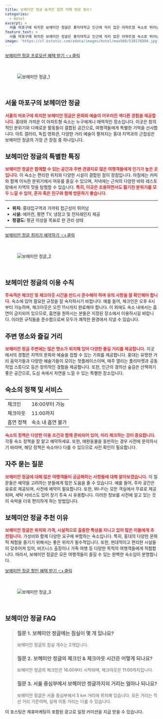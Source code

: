 ```yaml
---
title: 보헤미안 정글 숨겨진 힙한 카페 방문 필수!
categories:
  - Hotel
excerpt: >
  서울 마포구에 위치한 보헤미안 정글은 홍익대학교 인근에 자리 잡은 아파트형 숙소로 뛰어난 위치와 무료 WiFi를 자랑합니다. 직원 친절도는 높지만 시설과 편안함은 부족해 별점 6점. 아이들과 함께하는 여행에 적합한 이 숙소를 취소 정책과 요금을 확인하고 예약해 보세요!
feature_text: >
  서울 마포구에 위치한 보헤미안 정글은 홍익대학교 인근에 자리 잡은 아파트형 숙소로 뛰어난 위치와 무료 WiFi를 자랑합니다. 직원 친절도는 높지만 시설과 편안함은 부족해 별점 6점. 아이들과 함께하는 여행에 적합한 이 숙소를 취소 정책과 요금을 확인하고 예약해 보세요!
image: 'https://cf.bstatic.com/xdata/images/hotel/max500/530178304.jpg?k=8fffdb36aa3a8dab9c4608ec3ab75d104bbe34e7293e651eb547faa3e37252a8&o=&hp=1'
---
```


<p><a class="modoo-button" href="https://tinyurl.com/228gor4j" rel="nofollow noopener">보헤미안 정글 프로모션 혜택 받기 👈 클릭</a></p><br/>
<figure class="image"><img alt="보헤미안 정글_1" src="https://cf.bstatic.com/xdata/images/hotel/max1024x768/530186069.jpg?k=3a9ac1d2a9842ef3cd959cb397dcb670f532fd24c160d82dfe81a7413ac9dbe9&amp;o=&amp;hp=1"/></figure><br/>

<h2 id="서울_마포구의_보헤미안_정글">서울 마포구의 보헤미안 정글</h2>
<p><b><span style="color: #ee2323;">서울의 마포구에 위치한 보헤미안 정글은 문화와 예술이 어우러진 색다른 경험을 제공합니다.</span></b> 홍대와 가까운 이 아파트형 숙소는 누구에게나 매력적인 장소입니다. 이곳은 창의적인 분위기와 다채로운 활동들이 결합된 공간으로, 여행객들에게 특별한 기억을 선사합니다. 아트 갤러리, 독립 영화관, 다양한 거리 예술이 펼쳐지는 홍대 지역과의 근접성은 보헤미안 정글의 가장 큰 장점 중 하나입니다.</p>
<h2 id="보헤미안_정글의_특별한_특징">보헤미안 정글의 특별한 특징</h2>
<p><b><span style="color: #ee2323;">보헤미안 정글은 함께할 수 있는 공간과 주변 관광지로 많은 여행객들에게 인기가 높은 곳입니다.</span></b> 이 숙소는 편리한 위치와 다양한 시설이 결합된 점이 장점입니다. 아침에는 커피와 함께 아늑한 분위기에서 여유를 즐길 수 있으며, 저녁에는 근처의 다양한 바와 레스토랑에서 지역의 맛을 탐험할 수 있습니다. <b><span style="color: #ee2323;">특히, 이곳은 조용하면서도 활기찬 분위기를 모두 느낄 수 있어, 혼자 혹은 친구와 함께 방문하기 좋습니다.</span></b></p>
<hr/>
<ul>
<li><b>위치:</b> 홍대입구역과 가까워 접근성이 뛰어남</li>
<li><b>시설:</b> 에어컨, 평면 TV, 냉장고 및 전자레인지 제공</li>
<li><b>청결도:</b> 평균 이상을 목표로 한 관리 상태</li>
</ul>
<hr/>
<p><a class="modoo-button" href="https://tinyurl.com/228gor4j" rel="nofollow noopener">보헤미안 정글 최저가 예약하기 👈 클릭</a></p><br/>
<figure class="image"><img alt="보헤미안 정글_2" src="https://cf.bstatic.com/xdata/images/hotel/max500/530178304.jpg?k=8fffdb36aa3a8dab9c4608ec3ab75d104bbe34e7293e651eb547faa3e37252a8&amp;o=&amp;hp=1"/></figure><br/>
<h2 id="이용_안내">보헤미안 정글의 이용 수칙</h2>
<p><b><span style="color: #ee2323;">투숙객은 체크인 및 체크아웃 시간을 반드시 준수해야 하며 유의 사항을 잘 확인해야 합니다.</span></b> 숙소에 있어 필요한 규정을 잘 숙지하시기 바랍니다. 예를 들어, 체크인은 오후 4시부터 가능하며, 체크아웃은 오전 11시까지 완료해야 합니다. 이 외에도 숙소 내에서는 흡연이 금지되어 있으므로, 흡연을 원하시는 분들은 지정된 장소에서 이용하시길 바랍니다. 이러한 규칙들을 준수함으로써 모두가 쾌적한 환경에서 지낼 수 있습니다.</p>
<h2 id="주변_명소_와_즐길_거리">주변 명소와 즐길 거리</h2>
<p><b><span style="color: #ee2323;">보헤미안 정글 주변에는 많은 명소가 위치해 있어 다양한 즐길 거리를 제공합니다.</span></b> 이곳에서의 경험은 지역의 문화와 예술을 접할 수 있는 기회를 제공합니다. 홍대는 유명한 거리 음악가들과 다양한 예술가들이 모이는 핫플레이스이며, 매주 열리는 플리마켓과 공동작업 스튜디오 등은 창의적인 경험을 제공합니다. 또한, 인근의 경의선 숲길은 산책하기 좋은 공간으로, 도심 속에서 자연을 느낄 수 있는 특별한 장소입니다.</p>
<h2 id="숙소의_정책_및_서비스">숙소의 정책 및 서비스</h2>
<table>
<tr>
<td>체크인</td>
<td>16:00부터 가능</td>
</tr>
<tr>
<td>체크아웃</td>
<td>11:00까지</td>
</tr>
<tr>
<td>흡연 정책</td>
<td>숙소 내 흡연 불가</td>
</tr>
</table>
<p><b><span style="color: #ee2323;">숙소의 정책은 다양한 이용 조건과 함께 준비되어 있어, 미리 체크하는 것이 중요합니다.</span></b> 각종 숙소 정책을 잘 알고 예약하세요. 또한, 애완동물을 동반하는 경우 사전에 문의하시기 바라며, 해당 정책은 숙소마다 다를 수 있으므로 사전 확인이 필요합니다.</p>
<h2 id="자주_묻는_질문">자주 묻는 질문</h2>
<p><b><span style="color: #ee2323;">보헤미안 정글에 대해 많은 여행객들이 궁금해하는 사항들에 대해 알아보겠습니다.</span></b> 이 질문들은 예약을 고려하는 분들에게 많은 도움을 줄 수 있습니다. 예를 들어, 주차 공간은 유료로 제공되며, 사전에 예약이 필요합니다. 또한, Wi-Fi는 모든 객실에서 무료로 제공되며, 세탁 서비스도 있어 장기 투숙 시 유용합니다. 이러한 정보를 사전에 알고 있는 것이 숙박을 더욱 편리하게 하는 방법입니다.</p>
<h2 id="보헤미안_정글_추천_이유">보헤미안 정글 추천 이유</h2>
<p><b><span style="color: #ee2323;">보헤미안 정글은 위치와 가격, 시설적으로 출중한 특성을 지니고 있어 많은 이들에게 추천됩니다.</span></b> 가성비와 함께 다양한 요구에 부합하는 숙소입니다. 특히, 홍대의 다양한 문화적 체험을 즐기기 위해서는 좋은 위치가 필수적입니다. 또한, 현대적이고 편리한 시설들이 갖추어져 있어, 비즈니스 출장이나 가족 여행 등 다양한 목적의 여행객들에게 적합합니다. 따라서, 보헤미안 정글은 모든 여행객들이 즐길 수 있는 완벽한 숙소임이 분명합니다.</p>

<p><a class="modoo-button" href="https://tinyurl.com/228gor4j" rel="nofollow noopener">보헤미안 정글 할인 혜택 받기 👈 클릭</a></p><br>

<figure class="image"><img src="https://cf.bstatic.com/xdata/images/hotel/max500/530152880.jpg?k=bf9add25bbaf3231c28fdd93a33a545603e84c28aae529e7f064469d67c99722&o=&hp=1" alt="보헤미안 정글_3"></figure><br>
<h2 id="보헤미안 정글_FAQ">보헤미안 정글 FAQ</h2>
<div itemscope="" itemtype="https://schema.org/FAQPage"> 
<blockquote> 
<div itemscope="" itemprop="mainEntity" itemtype="https://schema.org/Question"> 
<h3 id="질문_1" itemprop="name">질문 1. 보헤미안 정글에는 침실이 몇 개 있나요?</h3> 
<div itemscope="" itemprop="acceptedAnswer" itemtype="https://schema.org/Answer"> 
<span itemprop="text"> 
<p>보헤미안 정글의 침실 개수는 2개입니다.</p> 
</span> 
</div> 
</div> 
<div itemscope="" itemprop="mainEntity" itemtype="https://schema.org/Question"> 
<h3 id="질문_2" itemprop="name">질문 2. 보헤미안 정글의 체크인 & 체크아웃 시간은 어떻게 되나요?</h3> 
<div itemscope="" itemprop="acceptedAnswer" itemtype="https://schema.org/Answer"> 
<span itemprop="text"> 
<p>보헤미안 정글의 체크인은 16:00부터 시작되며, 체크아웃은 11:00까지입니다.</p> 
</span> 
</div> 
</div> 
<div itemscope="" itemprop="mainEntity" itemtype="https://schema.org/Question"> 
<h3 id="질문_3" itemprop="name">질문 3. 서울 중심부에서 보헤미안 정글까지의 거리는 얼마나 되나요?</h3> 
<div itemscope="" itemprop="acceptedAnswer" itemtype="https://schema.org/Answer"> 
<span itemprop="text"> 
<p>보헤미안 정글은 서울 중심부에서 5 km 거리에 위치해 있습니다. 모든 거리는 직선 거리 기준이며, 실제 이동 거리는 다를 수 있습니다.</p> 
</span> 
</div> 
</div> 
</blockquote> 
</div><p>이 포스팅은 제휴마케팅이 포함된 광고로 일정 커미션을 지급 받을 수 있습니다.</p>

